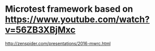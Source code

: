 # Microtest framework based on https://www.youtube.com/watch?v=56ZB3XBjMxc

http://zenspider.com/presentations/2016-mwrc.html
